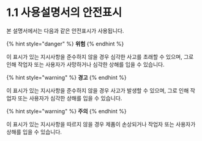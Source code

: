 # 1.1 사용설명서의 안전표시

본 설명서에서는 다음과 같은 안전표시가 사용됩니다.

{% hint style="danger" %}
**위험**
{% endhint %}

이 표시가 있는 지시사항을 준수하지 않을 경우 심각한 사고를 초래할 수 있으며, 그로 인해 작업자 또는 사용자가 사망하거나 심각한 상해를 입을 수 있습니다.

{% hint style="warning" %}
**경고**
{% endhint %}

이 표시가 있는 지시사항을 준수하지 않을 경우 사고가 발생할 수 있으며, 그로 인해 작업자 또는 사용자가 심각한 상해를 입을 수 있습니다.

{% hint style="warning" %}
**주의**
{% endhint %}

이 표시가 있는 지시사항을 따르지 않을 경우 제품이 손상되거나 작업자 또는 사용자가 상해를 입을 수 있습니다.

